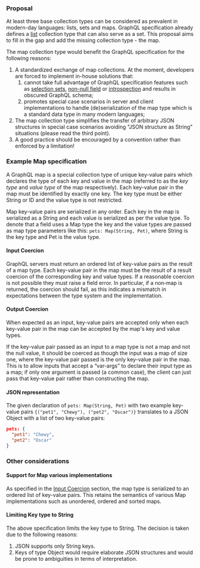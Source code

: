 ### Proposal

<!---
Brief introduction
--->
At least three base collection types can be considered as prevalent in modern-day languages: lists, sets and maps.
GraphQL specification already defines a [list](http://facebook.github.io/graphql/October2016/#sec-Lists) collection type that can also serve as a set.
This proposal aims to fill in the gap and add the missing collection type - the map.

<!---
Motivation
--->
The map collection type would benefit the GraphQL specification for the following reasons:
1. A standardized exchange of map collections. At the moment, developers are forced to implement in-house solutions that:
    1. cannot take full advantage of GraphQL specification features such as [selection sets](http://facebook.github.io/graphql/October2016/#sec-Selection-Sets), [non-null field](http://facebook.github.io/graphql/October2016/#sec-Input-Types) or [introspection](http://facebook.github.io/graphql/October2016/#sec-Introspection) and results in obscured GraphQL schema;
    2. promotes special case scenarios in server and client implementations to handle (de)serialization of the map type which is a standard data type in many modern languages;
2. The map collection type simplifies the transfer of arbitrary JSON structures in special case scenarios avoiding "JSON structure as String" situations (please read the third point).
3. A good practice should be encouraged by a convention rather than enforced by a limitation!

<!---
The more formal spec goes here
--->
### Example Map specification

A GraphQL map is a special collection type of unique key-value pairs which declares the type of each key and value in the map (referred to as the _key type_ and _value type_ of the map respectively). Each key-value pair in the map must be identified by exactly one key. The key type must be either String or ID and the value type is not restricted.

Map key-value pairs are serialized in any order. Each key in the map is serialized as a String and each value is serialized as per the value type. To denote that a field uses a Map type the key and the value types are passed as map type parameters like this: `pets: Map(String, Pet)`, where String is the key type and Pet is the value type.

#### Input Coercion
<a name="input_coercion"></a>

GraphQL servers must return an ordered list of key-value pairs as the result of a map type. Each key-value pair in the map must be the result of a result coercion of the corresponding key and value types. If a reasonable coercion is not possible they must raise a field error. In particular, if a non‐map is returned, the coercion should fail, as this indicates a mismatch in expectations between the type system and the implementation.

#### Output Coercion

When expected as an input, key-value pairs are accepted only when each key-value pair in the map can be accepted by the map's key and value types.

If the key-value pair passed as an input to a map type is not a map and not the null value, it should be coerced as though the input was a map of size one, where the key-value pair passed is the only key-value pair in the map. This is to allow inputs that accept a “var-args” to declare their input type as a map; if only one argument is passed (a common case), the client can just pass that key-value pair rather than constructing the map.

#### JSON representation

The given declaration of `pets: Map(String, Pet)` with two example key-value pairs ``{("pet1", "Chewy"), ("pet2", "Oscar")}`` translates to a JSON Object with a list of two key-value pairs:

```JSON
pets: {
  "pet1": "Chewy",
  "pet2": "Oscar"
}
```

<!---
Additional remarks
--->
### Other considerations

#### Support for Map various implementations

As specified in the [Input Coercion](#input_coercion) section, the map type is serialized to an ordered list of key-value pairs. This retains the semantics of various Map implementations such as unordered, ordered and sorted maps.

#### Limiting Key type to String
The above specification limits the key type to String. The decision is taken due to the following reasons:
1. JSON supports only String keys.
2. Keys of type Object would require elaborate JSON structures and would be prone to ambiguities in terms of interpretation.
